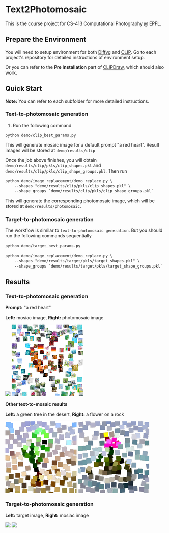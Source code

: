 # Text2Photomosaic

This is the course project for CS-413 Computational Photography @ EPFL.

## Prepare the Environment

You will need to setup environment for both [Diffvg](https://github.com/BachiLi/diffvg) and [CLIP](https://github.com/openai/CLIP). Go to each project's repository for detailed instructions of environment setup.

Or you can refer to the **Pre Installation** part of [CLIPDraw](https://colab.research.google.com/github/kvfrans/clipdraw/blob/main/clipdraw.ipynb), which should also work.

## Quick Start

**Note:** You can refer to each subfolder for more detailed instructions.

### Text-to-photomosaic generation

1. Run the following command

```
python demo/clip_best_params.py
```

This will generate mosaic image for a default prompt "a red heart". Result images will be stored at `demo/results/clip`

Once the job above finishes, you will obtain `demo/results/clip/pkls/clip_shapes.pkl` and `demo/results/clip/pkls/clip_shape_groups.pkl`. Then run

```
python demo/image_replacement/demo_replace.py \
    --shapes "demo/results/clip/pkls/clip_shapes.pkl" \
    --shape_groups `demo/results/clip/pkls/clip_shape_groups.pkl`
```

This will generate the corresponding photomosaic image, which will be stored at `demo/results/photomosaic`.

### Target-to-photomosaic generation

The workflow is similar to `text-to-photomosaic generation`. But you should run the following commands sequentially

```
python demo/target_best_params.py

python demo/image_replacement/demo_replace.py \
    --shapes "demo/results/target/pkls/target_shapes.pkl" \
    --shape_groups `demo/results/target/pkls/target_shape_groups.pkl`
```

## Results

### Text-to-photomosaic generation

**Prompt:** "a red heart"

**Left:** mosiac image, **Right:** photomosaic image

<p float="left">
  <img src="/demo/results/previous_results/clip/exp1/after_delete.png" width="224" />
  <img src="/demo/results/previous_results/clip/exp1/photomosaic.png" width="224" />
</p>

**Other text-to-mosaic results**

**Left:** a green tree in the desert, **Right:** a flower on a rock

<p float="left">
  <img src="/demo/results/previous_results/clip/exp2/after_delete.png" width="224" />
  <img src="/demo/results/previous_results/clip/exp3/after_delete.png" width="224" />
</p>

### Target-to-photomosaic generation

**Left:** target image, **Right:** mosiac image

<p float="left">
  <img src="/demo/mosaic_generation/inputs/target_exp1.png" width="224" />
  <img src="/demo/results/previous_results/target/exp1/diffvg_0.07319.png" width="224" /> 
</p>